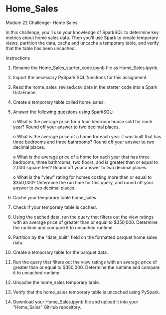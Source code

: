 # Home_Sales
Module 22 Challenge- Home Sales

In this challenge, you'll use your knowledge of SparkSQL to determine key metrics about home sales data. Then you'll use Spark to create temporary views, partition the data, cache and uncache a temporary table, and verify that the table has been uncached.

Instructions

1.	Rename the Home_Sales_starter_code.ipynb file as Home_Sales.ipynb.

2.	Import the necessary PySpark SQL functions for this assignment.

3.	Read the home_sales_revised.csv data in the starter code into a Spark DataFrame.

4.	Create a temporary table called home_sales.

5.	Answer the following questions using SparkSQL:

    o	What is the average price for a four-bedroom house sold for each year? Round off your answer to two decimal places.

    o	What is the average price of a home for each year it was built that has three bedrooms and three bathrooms? Round off your answer to two decimal places.

    o	What is the average price of a home for each year that has three bedrooms, three bathrooms, two floors, and is greater than or equal to 2,000 square feet? Round off your answer to two decimal places.

    o	What is the "view" rating for homes costing more than or equal to $350,000? Determine the run time for this query, and round off your answer to two decimal places.

6.	Cache your temporary table home_sales.

7.	Check if your temporary table is cached.

8.	Using the cached data, run the query that filters out the view ratings with an average price of greater than or equal to $350,000. Determine the runtime and compare it to uncached runtime.

9.	Partition by the "date_built" field on the formatted parquet home sales data.

10.	Create a temporary table for the parquet data.

11.	Run the query that filters out the view ratings with an average price of greater than or equal to $350,000. Determine the runtime and compare it to uncached runtime.

12.	Uncache the home_sales temporary table.

13.	Verify that the home_sales temporary table is uncached using PySpark.

14.	Download your Home_Sales.ipynb file and upload it into your "Home_Sales" GitHub repository.

